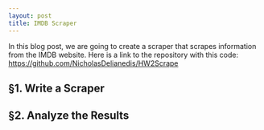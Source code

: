 ```yaml
---
layout: post
title: IMDB Scraper
---
```


In this blog post, we are going to create a scraper that scrapes information from the IMDB website.  Here is a link to the repository with this code:  https://github.com/NicholasDelianedis/HW2Scrape

## §1. Write a Scraper



## §2. Analyze the Results

